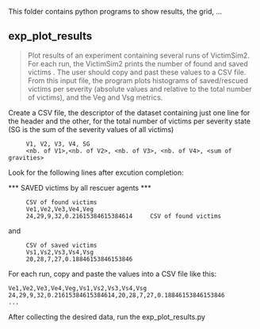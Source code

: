 This folder contains python programs to show results, the grid, ...

exp_plot_results
----------------
>   Plot results of an experiment containing several runs of VictimSim2.  For each run, the VictimSim2 prints the number of found and saved victims . The user should copy and past these values to a CSV file. From this input file, the program plots histograms of saved/rescued victims per severity  (absolute values and relative to the total number of victims), and the Veg and Vsg metrics.


Create a CSV file, the descriptor of the dataset containing just one line for the header and the other, for the total number of victims per severity state (SG is the sum of the severity values of all victims)
```
     V1, V2, V3, V4, SG
     <nb. of V1>,<nb. of V2>, <nb. of V3>, <nb. of V4>, <sum of gravities>
```

Look for the following lines after excution completion:
 
 *** SAVED victims by all rescuer agents ***
```
     CSV of found victims
     Ve1,Ve2,Ve3,Ve4,Veg
     24,29,9,32,0.21615384615384614     CSV of found victims
```
and
```
     CSV of saved victims
     Vs1,Vs2,Vs3,Vs4,Vsg
     20,28,7,27,0.18846153846153846
```
For each run, copy and paste the values into a CSV file like this:
```
Ve1,Ve2,Ve3,Ve4,Veg,Vs1,Vs2,Vs3,Vs4,Vsg
24,29,9,32,0.21615384615384614,20,28,7,27,0.18846153846153846
...
```
After collecting the desired data, run the exp_plot_results.py
